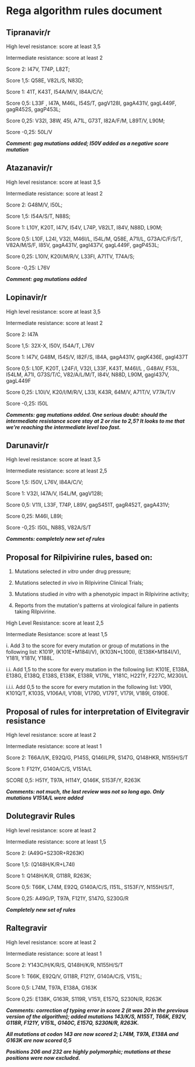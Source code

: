 Rega algorithm rules document 
==============================

## Tipranavir/r

High level resistance: score at least 3,5

Intermediate resistance: score at least 2

Score 2: I47V, T74P, L82T;

Score 1,5: Q58E, V82L/S, N83D;

Score 1: 41T, K43T, I54A/M/V, I84A/C/V; 

Score 0,5: L33F , I47A, M46L, I54S/T, gagV128I, gagA431V, gagL449F,
gagR452S, gagP453L;

Score 0,25: V32I, 38W, 45I, A71L, G73T, I82A/F/M, L89T/V, L90M;

Score -0,25: 50L/V

***Comment: gag mutations added; I50V added as a negative score mutation***


## Atazanavir/r

High level resistance: score at least 3,5

Intermediate resistance: score at least 2

Score 2: G48M/V, I50L;

Score 1,5: I54A/S/T, N88S; 

Score 1: L10Y, K20T, I47V, I54V, L74P, V82LT, I84V, N88D, L90M;

Score 0,5: L10F, L24I, V32I, M46I/L, I54L/M, Q58E, A71I/L, G73A/C/F/S/T,
V82A/M/S/F, I85V, gagA431V, gagI437V, gagL449F, gagP453L;

Score 0,25: L10IV, K20I/M/R/V, L33FI, A71TV, T74A/S; 

Score -0,25: L76V

***Comment: gag mutations added***


## Lopinavir/r

High level resistance: score at least 3,5

Intermediate resistance: score at least 2

Score 2: I47A

Score 1,5: 32X-X, I50V, I54A/T, L76V

Score 1: I47V, G48M, I54S/V, I82F/S, I84A, gagA431V, gagK436E, gagI437T

Score 0,5: L10F, K20T, L24F/I, V32I, L33F, K43T, M46I/L , G48AV, F53L,
I54LM, A71I, G73S/T/C, V82/A/L/M/T, I84V, N88D, L90M, gagI437V,
gagL449F 

Score 0,25: L10I/V, K20/I/M/R/V, L33I, K43R, 64M/V, A71T/V, V77A/T/V

Score -0,25: I50L 

***Comments: gag mutations added. One serious doubt: should the
intermediate resistance score stay at 2 or rise to 2,5? It looks to me
that we’re reaching the intermediate level too fast.***


## Darunavir/r

High level resistance: score at least 3,5

Intermediate resistance: score at least 2,5

Score 1,5: I50V, L76V, I84A/C/V;

Score 1: V32I, I47A/V, I54L/M, gagV128I;

Score 0,5: V11I, L33F, T74P, L89V, gagS451T, gagR452T, gagA431V;

Score 0,25: M46I, L89I;

Score -0,25: I50L, N88S, V82A/S/T

***Comments: completely new set of rules***

Proposal for Rilpivirine rules, based on:
-----------------------------------------

1.  Mutations selected *in vitro* under drug pressure;

2.  Mutations selected *in vivo* in Rilpivirine Clinical Trials;

3.  Mutations studied *in vitro* with a phenotypic impact in Rilpivirine
    activity;

4.  Reports from the mutation's patterns at virological failure in
    patients taking Rilpivirine.

High Level Resistance: score at least 2,5

Intermediate Resistance: score at least 1,5

i\. Add 3 to the score for every mutation or group of mutations in the
following list: K101P, (K101E+M184I/V), (K103N+L100I), (E138K+M184I/V),
Y181I, Y181V, Y188L.

i.i. Add 1,5 to the score for every mutation in the following list:
K101E, E138A, E138G, E138Q, E138S, E138K, E138R, V179L, Y181C, H221Y,
F227C, M230I/L

i.i.i. Add 0,5 to the score for every mutation in the following list:
V90I, K101Q/T, K103S, V106A/I, V108I, V179D, V179T, V179I, V189I, G190E.

Proposal of rules for interpretation of Elvitegravir resistance
---------------------------------------------------------------

High level resistance: score at least 2

Intermediate resistance: score at least 1

Score 2: T66A/I/K, E92Q/G, P145S, Q146ILPR, S147G, Q148HKR, N155H/S/T

Score 1: F121Y, G140A/C/S, V151A/L

SCORE 0,5: H51Y, T97A, H114Y, Q146K, S153F/Y, R263K

***Comments: not much, the last review was not so long ago. Only
mutations V151A/L were added***


## Dolutegravir Rules 

High level resistance: score at least 2

Intermediate resistance: score at least 1,5

Score 2: (A49G+S230R+R263K)

Score 1,5: (Q148H/K/R+L74I)

Score 1: Q148H/K/R, G118R, R263K;

Score 0,5: T66K, L74M, E92Q, G140A/C/S, I151L, S153F/Y, N155H/S/T,

Score 0,25: A49G/P, T97A, F121Y, S147G, S230G/R

***Completely new set of rules***

## Raltegravir

High level resistance: score at least 2

Intermediate resistance: score at least 1

Score 2: Y143C/H/K/R/S, Q148H/K/R, N155H/S/T

Score 1: T66K, E92Q/V, G118R, F121Y, G140A/C/S, V151L;

Score 0,5: L74M, T97A, E138A, G163K

Score 0,25: E138K, G163R, S119R, V151I, E157Q, S230N/R, R263K

***Comments: correction of typing error in score 2 (it was 20 in the
previous version of the algorithm); added mutations 143/K/S, N155T,
T66K, E92V, G118R, F121Y, V151L, G140C, E157Q, S230N/R, R263K.***

***All mutations at codon 143 are now scored 2; L74M, T97A, E138A and
G163K are now scored 0,5***

***Positions 206 and 232 are highly polymorphic; mutations at these
positions were now excluded.***

